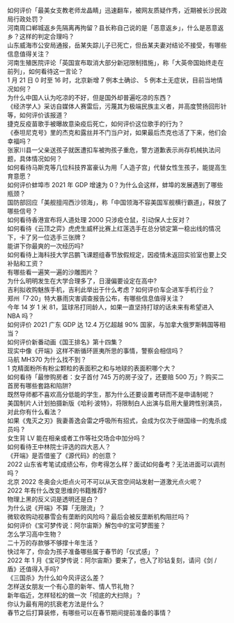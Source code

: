 如何评价「最美女支教老师龙晶睛」迅速翻车，被网友质疑作秀，近期被长沙民政局行政处罚？  
河南周口郸城返乡先隔离再拘留？县长称自己说的是「恶意返乡」，什么是恶意返乡？这样的判定合理吗？  
山东威海市公安局通报，岳某失踪儿子已死亡，但岳某夫妻对结论不接受，有哪些信息值得关注？  
河南生殖医院评论「英国宣布取消大部分新冠限制措施」，称「大英帝国始终走在前列」，如何看待这一言论？  
1 月 21 日 0 时至 16 时，北京新增 7 例本土确诊、 5 例本土无症状，目前当地情况如何？  
为什么中国人认为吃凉的不好，但是国外却普遍吃凉的东西？  
《经济学人》采访自媒体人赛雷后，污蔑其为极端民族主义者，并高度赞扬回形针等，如何评价该报道？  
捷克反疫苗歌手被曝故意染疫后死亡，如何评价这位歌手的行为？  
《泰坦尼克号》里的杰克和露丝并不门当户对，如果最后杰克也活了下来，他们会幸福吗？  
张家川县一父亲送孩子就医遭扣车被拘孩子重危，警方道歉表示尚存机械执法问题，具体情况如何？  
如何看待马斯克等几位科技界富豪认为用「人造子宫」代替女性生孩子，能提高生育意愿？  
如何评价蚌埠市 2021 年 GDP 增速为 0？为什么会这样，蚌埠的发展遇到了哪些瓶颈？  
国防部回应「美舰擅闯西沙领海」，称「中国领海不容美国军舰横行霸道」，释放了哪些信号？  
如何看待香港宣布将人道处理 2000 只涉疫仓鼠，引动保人士反对？  
如何看待《云顶之弈》虎虎生威杯比赛上红莲选手在总分锁定第一稳出线的情况下，卡了另一位选手三张牌？  
能讲下你最爽的一次经历吗?  
如何看待上海科技大学吕鹏飞课题组春节放假规定，因疫情未返回实验室也要上交补贴和工资？  
有哪些看一遍笑一遍的沙雕图片？  
为什么明明发生在大学合理多了，日漫偏要设定在高中?  
吉利拟收购魅族手机，吉利此举出于什么考虑？如何评价车企进军手机行业？  
郑州「7·20」特大暴雨灾害调查报告公布，有哪些信息值得关注？  
今年 14 岁 1 米 81，篮球吊打同龄人，如果一直坚持打球的话未来有希望进入 NBA 吗？  
如何评价 2021 广东 GDP 达 12.4 万亿超越 90% 国家，与加拿大俄罗斯韩国等相当？  
如何评价新番动画《国王排名》第十四集？  
现实中像《开端》这样不断循环匪夷所思的事情，警察会相信吗？  
马航 MH370 为什么找不到？  
1 克精面粉所有粉尘颗粒的表面积之和与地球的表面积哪个大？  
如何看待「最惨购房者：女子首付 745 万的房子没了，还要赔 500 万」? 购买二首房有哪些套路和陷阱?  
既然导师都不喜欢高分低能的学生，那为什么还要设置考研而不是申请制呢？  
美国制片人计划拍摄新版《哈利·波特》，将限制白人出演与启用大量跨性别演员，对此你有什么看法？  
如果《鬼灭之刃》我妻善逸会雷之呼吸所有招式，会成为仅次于继国缘一的鬼杀成员吗 ?  
女生背 LV 能在相亲或者工作等社交场合中加分吗？  
如何看待王中林院士评选的四大恶人？  
《开端》是否借鉴了《源代码》的创意？  
2022 山东省考笔试成绩公布，你考得怎么样？面试如何备考？无法进面可以调剂吗？  
北京 2022 冬奥会火炬点火可不可以从天宫空间站发射一道激光点火呢？  
2022 年有什么改变思维的书籍推荐?  
物理上黑的反义词是透明还是白？  
为什么说《开端》不算「无限流」？  
微软收购动视暴雪会有垄断的风险吗？最后会被反垄断机构阻拦吗？  
如何评价《宝可梦传说：阿尔宙斯》解包中的宝可梦图鉴？  
怎么学习高中生物？  
二十万的存款够不够撑十年生活？  
快过年了，你会为孩子准备哪些属于春节的「仪式感」？  
2022 年 1 月《宝可梦传说：阿尔宙斯》要来了，也入了珍钻复刻，请问《剑 / 盾》还值得入手吗?  
《三国杀》为什么如今风评这么差？  
怎样送女朋友一个有心意的新年、情人节礼物？  
新年临近，怎样轻松的做一次「彻底的大扫除」？  
你认为最有用的抗衰老方法是什么？  
春节之后打算装修，有哪些可以在春节期间提前准备的事情？  
